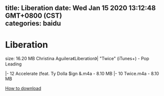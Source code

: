 
title: Liberation
date: Wed Jan 15 2020 13:12:48 GMT+0800 (CST)    
categories: baidu
---

# Liberation
size: 16.20 MB
 Christina Aguilera《Liberation》| "Twice" (iTunes+) - Pop Leading
 
|- 12 Accelerate (feat. Ty Dolla $ign &.m4a - 8.10 MB
|- 10 Twice.m4a - 8.10 MB

[How to download](https://bpcam.bemobtrk.com/go/2ceec3aa-1ca2-46d6-b9ff-aaa5c184517c?jno=411)